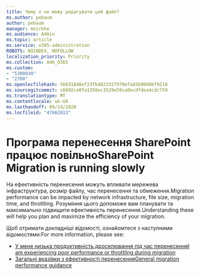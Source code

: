 ```yaml
---
title: Чому я не можу редагувати цей файл?
ms.author: pebaum
author: pebaum
manager: mnirkhe
ms.audience: Admin
ms.topic: article
ms.service: o365-administration
ROBOTS: NOINDEX, NOFOLLOW
localization_priority: Priority
ms.collection: Adm_O365
ms.custom:
- "5300030"
- "2700"
ms.openlocfilehash: 56031848ef23fb4823327970efa65b00d0bf9218
ms.sourcegitcommit: c6692ce0fa1358ec3529e59ca0ecdfdea4cdc759
ms.translationtype: MT
ms.contentlocale: uk-UA
ms.lasthandoff: 09/14/2020
ms.locfileid: "47662013"
---
```

# <a name="sharepoint-migration-is-running-slowly"></a><span data-ttu-id="e6ae2-102">Програма перенесення SharePoint працює повільно</span><span class="sxs-lookup"><span data-stu-id="e6ae2-102">SharePoint Migration is running slowly</span></span>

<span data-ttu-id="e6ae2-103">На ефективність перенесення можуть впливати мережева інфраструктура, розмір файлу, час перенесення та обмеження.</span><span class="sxs-lookup"><span data-stu-id="e6ae2-103">Migration performance can be impacted by network infrastructure, file size, migration time, and throttling.</span></span> <span data-ttu-id="e6ae2-104">Розуміння цього допоможе вам планувати та максимально підвищити ефективність перенесення.</span><span class="sxs-lookup"><span data-stu-id="e6ae2-104">Understanding these will help you plan and maximize the efficiency of your migration.</span></span>

<span data-ttu-id="e6ae2-105">Щоб отримати докладніші відомості, ознайомтеся з наступними відомостями:</span><span class="sxs-lookup"><span data-stu-id="e6ae2-105">For more information, please see:</span></span>

- [<span data-ttu-id="e6ae2-106">У мене низька продуктивність дроселювання під час перенесення</span><span class="sxs-lookup"><span data-stu-id="e6ae2-106">I am experiencing poor performance or throttling during migration</span></span>](https://docs.microsoft.com/sharepointmigration/sharepoint-online-and-onedrive-migration-speed#faq-and-troubleshooting)
- [<span data-ttu-id="e6ae2-107">Загальні вказівки з ефективності перенесення</span><span class="sxs-lookup"><span data-stu-id="e6ae2-107">General migration performance guidance</span></span>](https://docs.microsoft.com/sharepointmigration/sharepoint-online-and-onedrive-migration-speed)

